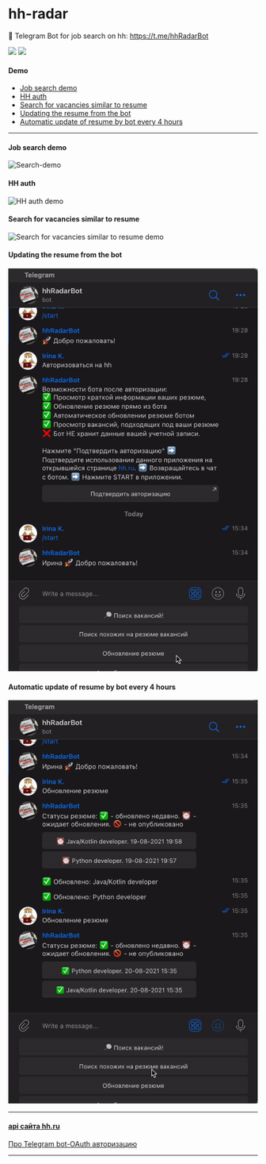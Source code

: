 # hh-radar
🤖 Telegram Bot for job search on hh: https://t.me/hhRadarBot

![](https://img.shields.io/github/languages/top/never-sleeps/hh-radar)
![](https://img.shields.io/github/license/never-sleeps/hh-radar)

#### Demo
- [Job search demo](#job-search-demo)
- [HH auth](#hh-auth)
- [Search for vacancies similar to resume](#search-for-vacancies-similar-to-resume)
- [Updating the resume from the bot](#updating-the-resume-from-the-bot)
- [Automatic update of resume by bot every 4 hours](#Automatic-update-of-resume-by-bot-every-4-hours)

-------------------------------------------------------------------------------
#### Job search demo
![Search-demo](https://github.com/never-sleeps/hh-radar/blob/master/demo/search-demo.gif)

#### HH auth
![HH auth demo](https://github.com/never-sleeps/hh-radar/blob/master/demo/auth-demo.gif)

#### Search for vacancies similar to resume
![Search for vacancies similar to resume demo](https://github.com/never-sleeps/hh-radar/blob/master/demo/search-demo2.gif)

#### Updating the resume from the bot
![Updating the resume demo](https://github.com/never-sleeps/hh-radar/blob/master/demo/resume-updating-demo.gif)

#### Automatic update of resume by bot every 4 hours
![Automatic update of resume demo](https://github.com/never-sleeps/hh-radar/blob/master/demo/resume-autoupdating-demo.gif)

-------------------------------------------------------------------------------
#### **[api сайта hh.ru ](https://github.com/hhru/api/blob/master/README.md#headhunter-api)**
[Про Telegram bot-OAuth авторизацию](https://coderoad.ru/37264827/Telegram-bot-OAuth-%D0%B0%D0%B2%D1%82%D0%BE%D1%80%D0%B8%D0%B7%D0%B0%D1%86%D0%B8%D1%8F)

-------------------------------------------------------------------------------

